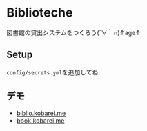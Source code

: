 # Biblioteche

図書館の貸出システムをつくろう(´∀｀∩)↑age↑

## Setup

``config/secrets.yml``を追加してね

## デモ
* [biblio.kobarei.me](http://biblio.kobarei.me)
* [book.kobarei.me](http://book.kobarei.me)
